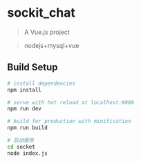 # sockit_chat

> A Vue.js project

> nodejs+mysql+vue

## Build Setup

``` bash
# install dependencies
npm install

# serve with hot reload at localhost:8080
npm run dev

# build for production with minification
npm run build

# 启动服务
cd socket
node index.js
